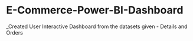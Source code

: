 # E-Commerce-Power-BI-Dashboard
_Created User Interactive Dashboard from the datasets given - Details and Orders
